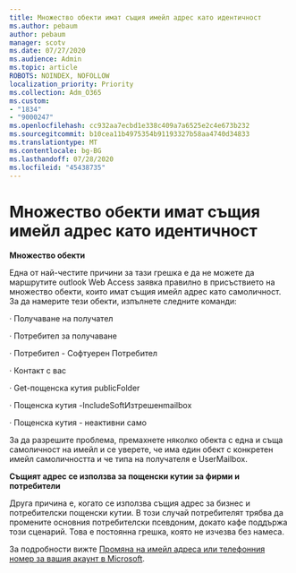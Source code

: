 ```yaml
---
title: Множество обекти имат същия имейл адрес като идентичност
ms.author: pebaum
author: pebaum
manager: scotv
ms.date: 07/27/2020
ms.audience: Admin
ms.topic: article
ROBOTS: NOINDEX, NOFOLLOW
localization_priority: Priority
ms.collection: Adm_O365
ms.custom:
- "1834"
- "9000247"
ms.openlocfilehash: cc932aa7ecbd1e338c409a7a6525e2c4e673b232
ms.sourcegitcommit: b10cea11b4975354b91193327b58aa4740d34833
ms.translationtype: MT
ms.contentlocale: bg-BG
ms.lasthandoff: 07/28/2020
ms.locfileid: "45438735"
---
```

# <a name="multiple-objects-have-the-same-email-address-as-identity"></a>Множество обекти имат същия имейл адрес като идентичност

**Множество обекти**

Една от най-честите причини за тази грешка е да не можете да маршрутите outlook Web Access заявка правилно в присъствието на множество обекти, които имат същия имейл адрес като самоличност. За да намерите тези обекти, изпълнете следните команди:

· Получаване на получател<email address>

· Потребител за получаване<email address>

· Потребител <email address> - Софтуерен Потребител

· Контакт с вас<email address>

· Get-пощенска кутия <email address> publicFolder

· Пощенска кутия <email address> -IncludeSoftИзтрешенmailbox

· Пощенска кутия <email address> - неактивни само

За да разрешите проблема, премахнете няколко обекта с една и съща самоличност на имейл и се уверете, че има един обект с конкретен имейл самоличността и че типа на получателя е UserMailbox.

**Същият адрес се използва за пощенски кутии за фирми и потребители**

Друга причина е, когато се използва същия адрес за бизнес и потребителски пощенски кутии. В този случай потребителят трябва да промените основния потребителски псевдоним, докато кафе поддържа този сценарий. Това е постоянна грешка, която не изчезва без намеса.

За подробности вижте [Промяна на имейл адреса или телефонния номер за вашия акаунт в Microsoft](https://support.microsoft.com/help/11545/microsoft-account-rename-your-personal-account).